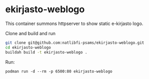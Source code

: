 # ekirjasto-weblogo

This container summons httpserver to show static e-kirjasto logo.  

Clone and build and run

```bash
git clone git@github.com:natlibfi-psams/ekirjasto-weblogo.git
cd ekirjasto-weblogo
buildah build -t ekirjasto-weblogo .
```

Run:
```
podman run -d --rm -p 6500:80 ekirjasto-weblogo
```
